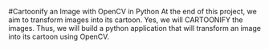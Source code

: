 #Cartoonify an Image with OpenCV in Python
At the end of this project, we aim to transform images into its cartoon. Yes, we will CARTOONIFY the images. Thus, we will build a python application that will transform an image into its cartoon using OpenCV.
